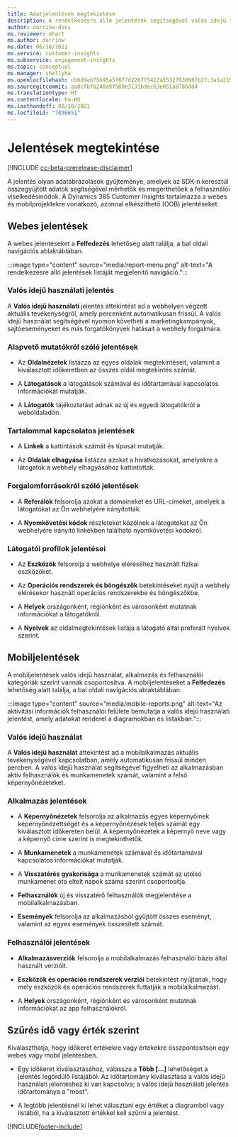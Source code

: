 ```yaml
---
title: Adatjelentések megtekintése
description: A rendelkezésre álló jelentések segítségével valós idejű tevékenységeket láthat a webhelyén.
author: darrinw-docs
ms.reviewer: mhart
ms.author: darrinw
ms.date: 06/18/2021
ms.service: customer-insights
ms.subservice: engagement-insights
ms.topic: conceptual
ms.manager: shellyha
ms.openlocfilehash: cb6d9ab75b95a5f677d2267f5412a55327930987b2fc3a1a21958633a8116bd2
ms.sourcegitcommit: aa0cfbf6240a9f560e3131bdec63e051a8786dd4
ms.translationtype: HT
ms.contentlocale: hu-HU
ms.lasthandoff: 08/10/2021
ms.locfileid: "7036651"
---
```

# <a name="view-reports"></a>Jelentések megtekintése

[!INCLUDE [cc-beta-prerelease-disclaimer](includes/cc-beta-prerelease-disclaimer.md)]

A jelentés olyan adatábrázolások gyűjteménye, amelyek az SDK-n keresztül összegyűjtött adatok segítségével mérhetők és megérthetőek a felhasználói viselkedésmódok. A Dynamics 365 Customer Insights tartalmazza a webes és mobilprojektekre vonatkozó, azonnal elkészíthető (OOB) jelentéseket.  

## <a name="web-reports"></a>Webes jelentések

A webes jelentéseket a **Felfedezés** lehetőség alatt találja, a bal oldali navigációs ablaktáblában.

:::image type="content" source="media/report-menu.png" alt-text="A rendelkezésre álló jelentések listáját megjelenítő navigáció.":::

### <a name="real-time-usage-report"></a>Valós idejű használati jelentés

A **Valós idejű használati** jelentés áttekintést ad a webhelyen végzett aktuális tevékenységről, amely percenként automatikusan frissül. A valós idejű használat segítségével nyomon követheti a marketingkampányok, sajtóeseményeket és más forgatókönyvek hatásait a webhely forgalmára.

### <a name="key-metrics-reports"></a>Alapvető mutatókról szóló jelentések

- Az **Oldalnézetek** listázza az egyes oldalak megtekintéseit, valamint a kiválasztott időkeretben az összes oldal megtekintés számát.

- A **Látogatások** a látogatások számával és időtartamával kapcsolatos információkat mutatják.

- A **Látogatók** tájékoztatást adnak az új és egyedi látogatókról a weboldaladon.

### <a name="content-reports"></a>Tartalommal kapcsolatos jelentések

- A **Linkek** a kattintások számát és típusát mutatják.

- Az **Oldalak elhagyása** listázza azokat a hivatkozásokat, amelyekre a látogatók a webhely elhagyásához kattintottak.

### <a name="traffic-sources-reports"></a>Forgalomforrásokról szóló jelentések

- A **Referálók** felsorolja azokat a domaineket és URL-címeket, amelyek a látogatókat az Ön webhelyére irányították.

- A **Nyomkövetési kódok** részleteket közölnek a látogatókat az Ön webhelyére irányító linkekben található nyomkövetési kódokról.

### <a name="visitor-profiles-reports"></a>Látogatói profilok jelentései

- Az **Eszközök** felsorolja a webhelye eléréséhez használt fizikai eszközöket.

- Az **Operációs rendszerek és böngészők** betekintéseket nyújt a webhely elérésekor használt operációs rendszerekbe és böngészőkbe.

- A **Helyek** országonként, régiónként és városonként mutatnak információkat a látogatókról.

- A **Nyelvek** az oldalmegtekintések listája a látogató által preferált nyelvek szerint.

## <a name="mobile-reports"></a>Mobiljelentések

A mobiljelentések valós idejű használat, alkalmazás és felhasználói kategóriák szerint vannak csoportosítva. A mobiljelentéseket a **Felfedezés** lehetőség alatt találja, a bal oldali navigációs ablaktáblában.   

:::image type="content" source="media/mobile-reports.png" alt-text="Az aktivitási információk felhasználói felülete bemutatja a valós idejű használati jelentést, amely adatokat renderel a diagramokban és listákban.":::   

### <a name="real-time-usage"></a>Valós idejű használat

A **Valós idejű használat** áttekintést ad a mobilalkalmazás aktuális tevékenységével kapcsolatban, amely automatikusan frissül minden percben. A valós idejű használat segítségével figyelheti az alkalmazásban aktív felhasználók és munkamenetek számát, valamint a felső képernyőnézeteket.

### <a name="app-reports"></a>Alkalmazás jelentések

- A **Képernyőnézetek** felsorolja az alkalmazás egyes képernyőinek képernyőnézettségét és a képernyőnézések teljes számát egy kiválasztott időkereten belül. A képernyőnézetek a képernyő neve vagy a képernyő címe szerint is megtekinthetők.

- A **Munkamenetek** a munkamenetek számával és időtartamával kapcsolatos információkat mutatják.

- A **Visszatérés gyakorisága** a munkamenetek számát az utolsó munkamenet óta eltelt napok száma szerint csoportosítja.

- **Felhasználók** új és visszatérő felhasználók megjelenítése a mobilalkalmazásban.

- **Események** felsorolja az alkalmazásból gyűjtött összes eseményt, valamint az egyes események összesített számát.

### <a name="user-reports"></a>Felhasználói jelentések

- **Alkalmazásverziók** felsorolja a mobilalkalmazás felhasználói bázis által használt verzióit.

- **Eszközök és operációs rendszerek verziói** betekintést nyújtanak, hogy mely eszközök és operációs rendszerek futtatják a mobilalkalmazást.

- A **Helyek** országonként, régiónként és városonként mutatnak információkat az app felhasználókról.

## <a name="filter-by-time-or-value"></a>Szűrés idő vagy érték szerint

Kiválaszthatja, hogy időkeret értékekre vagy értékekre összpontosítson egy webes vagy mobil jelentésben. 

- Egy időkeret kiválasztásához, válassza a **Több [...]** lehetőséget a jelentés legördülő listájából. Az időtartomány kiválasztása a valós idejű használati jelentéshez ki van kapcsolva; a valós idejű használati jelentés időtartománya a "most".

- A legtöbb jelentésnél ki lehet választani egy értéket a diagramból vagy listából, ha a kiválasztott értékkel kell szűrni a jelentést.

[!INCLUDE[footer-include](../includes/footer-banner.md)]